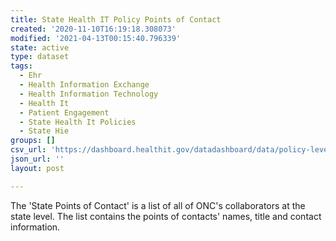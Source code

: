 ```yaml
---
title: State Health IT Policy Points of Contact
created: '2020-11-10T16:19:18.308073'
modified: '2021-04-13T00:15:40.796339'
state: active
type: dataset
tags:
  - Ehr
  - Health Information Exchange
  - Health Information Technology
  - Health It
  - Patient Engagement
  - State Health It Policies
  - State Hie
groups: []
csv_url: 'https://dashboard.healthit.gov/datadashboard/data/policy-levers-state-poc.csv'
json_url: ''
layout: post

---
```

The 'State Points of Contact' is a list of all of ONC's collaborators at the state level. The list contains the points of contacts' names, title and contact information.
